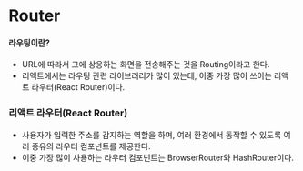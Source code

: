 # Router


#### 라우팅이란?
 - URL에 따라서 그에 상응하는 화면을 전송해주는 것을 Routing이라고 한다.
 - 리액트에서는 라우팅 관련 라이브러리가 많이 있는데, 이중 가장 많이 쓰이는 리액트 라우터(React Router)이다.

### 리액트 라우터(React Router)
 - 사용자가 입력한 주소를 감지하는 역할을 하며, 여러 환경에서 동작할 수 있도록 여러 종유의 라우터 컴포넌트를 제공한다.
 - 이중 가장 많이 사용하는 라우터 컴포넌트는 BrowserRouter와 HashRouter이다.

